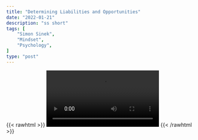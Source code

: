 ```yaml
---
title: "Determining Liabilities and Opportunities"
date: "2022-01-21"
description: "ss short"
tags: [
    "Simon Sinek",
    "Mindset",
    "Psychology",
]
type: "post"
---
```

{{< rawhtml >}}
    <video width="auto" height="auto" controls>
        <source src="https://clips.dev00ps.com/Simon%20Sinek/liability_and_opportunity.mp4" type="video/mp4"> 
    </video>
{{< /rawhtml >}}